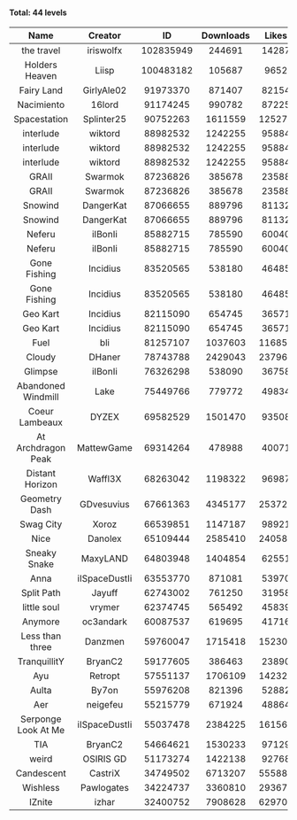 #### Total: 44 levels

| Name | Creator | ID | Downloads | Likes |
|:---:|:---:|:---:|:---:|:---:|
| the travel | iriswolfx | 102835949 | 244691 | 14287
| Holders Heaven | Liisp | 100483182 | 105687 | 9652
| Fairy Land | GirlyAle02 | 91973370 | 871407 | 82154
| Nacimiento | 16lord | 91174245 | 990782 | 87225
| Spacestation | Splinter25 | 90752263 | 1611559 | 125274
| interlude | wiktord | 88982532 | 1242255 | 95884
| interlude | wiktord | 88982532 | 1242255 | 95884
| interlude | wiktord | 88982532 | 1242255 | 95884
| GRAII | Swarmok | 87236826 | 385678 | 23588
| GRAII | Swarmok | 87236826 | 385678 | 23588
| Snowind | DangerKat | 87066655 | 889796 | 81132
| Snowind | DangerKat | 87066655 | 889796 | 81132
| Neferu | iIBonIi | 85882715 | 785590 | 60040
| Neferu | iIBonIi | 85882715 | 785590 | 60040
| Gone Fishing | Incidius | 83520565 | 538180 | 46485
| Gone Fishing | Incidius | 83520565 | 538180 | 46485
| Geo Kart | Incidius | 82115090 | 654745 | 36571
| Geo Kart | Incidius | 82115090 | 654745 | 36571
| Fuel | bli | 81257107 | 1037603 | 116850
| Cloudy | DHaner | 78743788 | 2429043 | 237963
| Glimpse | iIBonIi | 76326298 | 538090 | 36758
| Abandoned Windmill | Lake | 75449766 | 779772 | 49834
| Coeur Lambeaux | DYZEX | 69582529 | 1501470 | 93508
| At Archdragon Peak | MattewGame | 69314264 | 478988 | 40071
| Distant Horizon | Waffl3X | 68263042 | 1198322 | 96987
| Geometry Dash | GDvesuvius | 67661363 | 4345177 | 253724
| Swag City | Xoroz | 66539851 | 1147187 | 98921
| Nice | Danolex | 65109444 | 2585410 | 240588
| Sneaky Snake | MaxyLAND | 64803948 | 1404854 | 62551
| Anna | iISpaceDustIi | 63553770 | 871081 | 53970
| Split Path | Jayuff | 62743002 | 761250 | 31958
| little soul | vrymer | 62374745 | 565492 | 45839
| Anymore | oc3andark | 60087537 | 619695 | 41716
| Less than three | Danzmen | 59760047 | 1715418 | 152302
| TranquillitY | BryanC2 | 59177605 | 386463 | 23890
| Ayu | Retropt | 57551137 | 1706109 | 142324
| Aulta | By7on | 55976208 | 821396 | 52882
| Aer | neigefeu | 55215779 | 671924 | 48864
| Serponge Look At Me | iISpaceDustIi | 55037478 | 2384225 | 161566
|  TIA | BryanC2 | 54664621 | 1530233 | 97129
| weird | OSIRIS GD | 51173274 | 1422138 | 92768
| Candescent | CastriX | 34749502 | 6713207 | 555880
| Wishless | Pawlogates | 34224737 | 3360810 | 293675
| IZnite | izhar | 32400752 | 7908628 | 629704
